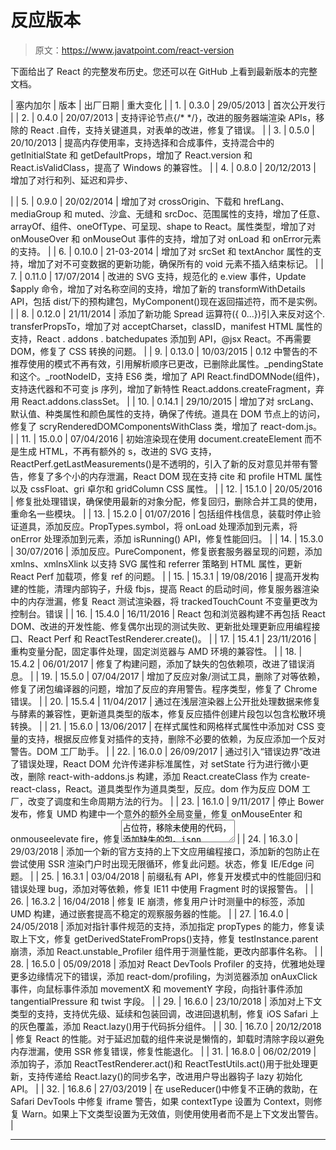 # 反应版本

> 原文：<https://www.javatpoint.com/react-version>

下面给出了 React 的完整发布历史。您还可以在 GitHub 上看到最新版本的完整文档。

| 塞内加尔 | 版本 | 出厂日期 | 重大变化 |
| 1. | 0.3.0 | 29/05/2013 | 首次公开发行 |
| 2. | 0.4.0 | 20/07/2013 | 支持评论节点{/* */}，改进的服务器端渲染 APIs，移除的 React .自传，支持关键道具，对表单的改进，修复了错误。 |
| 3. | 0.5.0 | 20/10/2013 | 提高内存使用率，支持选择和合成事件，支持混合中的 getInitialState 和 getDefaultProps，增加了 React.version 和 React.isValidClass，提高了 Windows 的兼容性。 |
| 4. | 0.8.0 | 20/12/2013 | 增加了对行和列、延迟和异步、

<audio>& <video>循环、自动更正属性的支持。增加了 onContextMenu 事件，升级了 jstransform 和 esprima-fb 工具，升级了浏览器功能。</video></audio>

 |
| 5. | 0.9.0 | 20/02/2014 | 增加了对 crossOrigin、下载和 hrefLang、mediaGroup 和 muted、沙盒、无缝和 srcDoc、范围属性的支持，增加了任意、arrayOf、组件、oneOfType、可呈现、shape to React。属性类型，增加了对 onMouseOver 和 onMouseOut 事件的支持，增加了对 onLoad 和 onError元素的支持。 |
| 6. | 0.10.0 | 21-03-2014 | 增加了对 srcSet 和 textAnchor 属性的支持，增加了对不可变数据的更新功能，确保所有的 void 元素不插入结束标记。 |
| 7. | 0.11.0 | 17/07/2014 | 改进的 SVG 支持，规范化的 e.view 事件，Update $apply 命令，增加了对名称空间的支持，增加了新的 transformWithDetails API，包括 dist/下的预构建包，MyComponent()现在返回描述符，而不是实例。 |
| 8. | 0.12.0 | 21/11/2014 | 添加了新功能 Spread 运算符({ 0...})引入来反对这个. transferPropsTo，增加了对 acceptCharset，classID，manifest HTML 属性的支持，React . addons . batchedupates 添加到 API，@jsx React。不再需要 DOM，修复了 CSS 转换的问题。 |
| 9. | 0.13.0 | 10/03/2015 | 0.12 中警告的不推荐使用的模式不再有效，引用解析顺序已更改，已删除此属性。_pendingState 和这个。_rootNodeID，支持 ES6 类，增加了 API React.findDOMNode(组件)，支持迭代器和不可变 js 序列，增加了新特性 React.addons.createFragment，弃用 React.addons.classSet。 |
| 10. | 0.14.1 | 29/10/2015 | 增加了对 srcLang、默认值、种类属性和颜色属性的支持，确保了传统。道具在 DOM 节点上的访问，修复了 scryRenderedDOMComponentsWithClass 类，增加了 react-dom.js。 |
| 11. | 15.0.0 | 07/04/2016 | 初始渲染现在使用 document.createElement 而不是生成 HTML，不再有额外的 s，改进的 SVG 支持，ReactPerf.getLastMeasurements()是不透明的，引入了新的反对意见并带有警告，修复了多个小的内存泄漏，React DOM 现在支持 cite 和 profile HTML 属性以及 cssFloat、gri 卓尔和 gridColumn CSS 属性。 |
| 12. | 15.1.0 | 20/05/2016 | 修复批处理错误，确保使用最新的对象分配，修复回归，删除合并工具的使用，重命名一些模块。 |
| 13. | 15.2.0 | 01/07/2016 | 包括组件栈信息，装载时停止验证道具，添加反应。PropTypes.symbol，将 onLoad 处理添加到<link>元素，将 onError 处理添加到<source>元素，添加 isRunning() API，修复性能回归。 |
| 14. | 15.3.0 | 30/07/2016 | 添加反应。PureComponent，修复嵌套服务器呈现的问题，添加 xmlns、xmlnsXlink 以支持 SVG 属性和 referrer 策略到 HTML 属性，更新 React Perf 加载项，修复 ref 的问题。 |
| 15. | 15.3.1 | 19/08/2016 | 提高开发构建的性能，清理内部钩子，升级 fbjs，提高 React 的启动时间，修复服务器渲染中的内存泄漏，修复 React 测试渲染器，将 trackedTouchCount 不变量更改为控制台。错误 |
| 16. | 15.4.0 | 16/11/2016 | React 包和浏览器构建不再包括 React DOM、改进的开发性能、修复偶尔出现的测试失败、更新批处理更新应用编程接口、React Perf 和 ReactTestRenderer.create()。 |
| 17. | 15.4.1 | 23/11/2016 | 重构变量分配，固定事件处理，固定浏览器与 AMD 环境的兼容性。 |
| 18. | 15.4.2 | 06/01/2017 | 修复了构建问题，添加了缺失的包依赖项，改进了错误消息。 |
| 19. | 15.5.0 | 07/04/2017 | 增加了反应对象/测试工具，删除了对等依赖，修复了闭包编译器的问题，增加了反应的弃用警告。程序类型，修复了 Chrome 错误。 |
| 20. | 15.5.4 | 11/04/2017 | 通过在浅层渲染器上公开批处理数据来修复与酵素的兼容性，更新道具类型的版本，修复反应插件创建片段包以包含松散环境转换。 |
| 21. | 15.6.0 | 13/06/2017 | 在样式属性和网格样式属性中添加对 CSS 变量的支持，根据反应修复对插件的支持，删除不必要的依赖，为反应添加一个反对警告。DOM 工厂助手。 |
| 22. | 16.0.0 | 26/09/2017 | 通过引入“错误边界”改进了错误处理，React DOM 允许传递非标准属性，对 setState 行为进行微小更改，删除 react-with-addons.js 构建，添加 React.createClass 作为 create-react-class，React。道具类型作为道具类型，反应。dom 作为反应 DOM 工厂，改变了调度和生命周期方法的行为。 |
| 23. | 16.1.0 | 9/11/2017 | 停止 Bower 发布，修复 UMD 构建中一个意外的额外全局变量，修复 onMouseEnter 和 onmouseelevate fire，修复<textarea>占位符，移除未使用的代码，添加缺失的包。json 依赖项，添加对 React DevTools 的支持。</textarea> |
| 24. | 16.3.0 | 29/03/2018 | 添加一个新的官方支持的上下文应用编程接口，添加新的包防止在尝试使用 SSR 渲染门户时出现无限循环，修复此问题。状态，修复 IE/Edge 问题。 |
| 25. | 16.3.1 | 03/04/2018 | 前缀私有 API，修复开发模式中的性能回归和错误处理 bug，添加对等依赖，修复 IE11 中使用 Fragment 时的误报警告。 |
| 26. | 16.3.2 | 16/04/2018 | 修复 IE 崩溃，修复用户计时测量中的标签，添加 UMD 构建，通过嵌套提高不稳定的观察服务器的性能。 |
| 27. | 16.4.0 | 24/05/2018 | 添加对指针事件规范的支持，添加指定 propTypes 的能力，修复读取上下文，修复 getDerivedStateFromProps()支持，修复 testInstance.parent 崩溃，添加 React.unstable_Profiler 组件用于测量性能，更改内部事件名称。 |
| 28. | 16.5.0 | 05/09/2018 | 添加对 React DevTools Profiler 的支持，优雅地处理更多边缘情况下的错误，添加 react-dom/profiling，为浏览器添加 onAuxClick 事件，向鼠标事件添加 movementX 和 movementY 字段，向指针事件添加 tangentialPressure 和 twist 字段。 |
| 29. | 16.6.0 | 23/10/2018 | 添加对上下文类型的支持，支持优先级、延续和包装回调，改进回退机制，修复 iOS Safari 上的灰色覆盖，添加 React.lazy()用于代码拆分组件。 |
| 30. | 16.7.0 | 20/12/2018 | 修复 React 的性能。对于延迟加载的组件来说是懒惰的，卸载时清除字段以避免内存泄漏，使用 SSR 修复错误，修复性能退化。 |
| 31. | 16.8.0 | 06/02/2019 | 添加钩子，添加 ReactTestRenderer.act()和 ReactTestUtils.act()用于批处理更新，支持传递给 React.lazy()的同步名字，改进用户导出器钩子 lazy 初始化 API。 |
| 32. | 16.8.6 | 27/03/2019 | 在 useReducer()中修复不正确的救助，在 Safari DevTools 中修复 iframe 警告，如果 contextType 设置为 Context，则修复 Warn。如果上下文类型设置为无效值，则使用使用者而不是上下文发出警告。 |

* * *